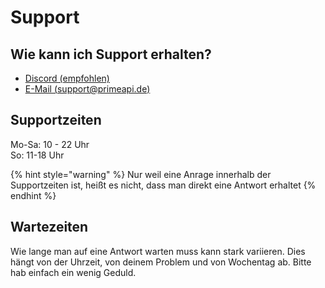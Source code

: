 # Support

## Wie kann ich Support erhalten?

* [Discord \(empfohlen\)](https://discord.primeapi.de)
* [E-Mail \(support@primeapi.de\)](mailto://support@primeapi.de)

## Supportzeiten

Mo-Sa: 10 - 22 Uhr <br>
So: 11-18 Uhr

{% hint style="warning" %}
Nur weil eine Anrage innerhalb der Supportzeiten ist, heißt es nicht, dass man direkt eine Antwort erhaltet
{% endhint %}

## Wartezeiten

Wie lange man auf eine Antwort warten muss kann stark variieren. Dies hängt von der Uhrzeit, von deinem Problem und von Wochentag ab. Bitte hab einfach ein wenig Geduld. 

